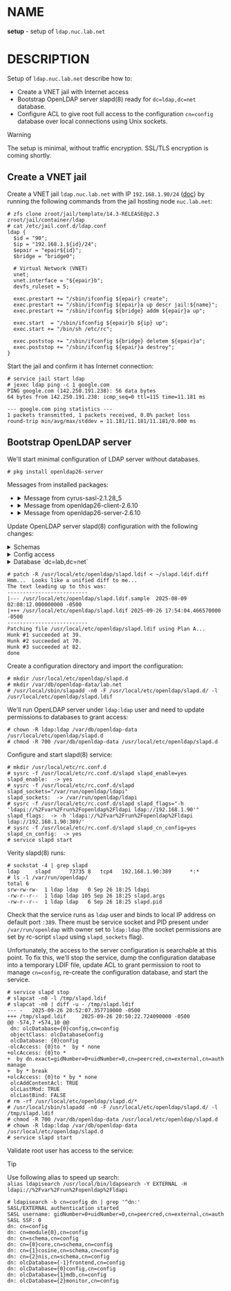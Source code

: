 # NAME

**setup** - setup of `ldap.nuc.lab.net`

# DESCRIPTION

Setup of `ldap.nuc.lab.net` describe how to:

  * Create a VNET jail with Internet access
  * Bootstrap OpenLDAP server slapd(8) ready for `dc=ldap,dc=net` database.
  * Configure ACL to give root full access to the configuration `cn=config`
    database over local connections using Unix sockets.

> [!WARNING]
> The setup is minimal, without traffic encryption. SSL/TLS encryption is
> coming shortly.

## Create a VNET jail

Create a VNET jail `ldap.nuc.lab.net` with IP `192.168.1.90/24`
([doc](https://github.com/skhal/lab/blob/84821678384d2a7b4b6daa9b4e1266dd56cc9264/cluster/net.lab.nuc/doc/jail.md#vnet-jail)) by running the following commands from the jail hosting node
`nuc.lab.net`:

```console
# zfs clone zroot/jail/template/14.3-RELEASE@p2.3 zroot/jail/container/ldap 
# cat /etc/jail.conf.d/ldap.conf 
ldap {
  $id = "90";
  $ip = "192.168.1.${id}/24";
  $epair = "epair${id}";
  $bridge = "bridge0";

  # Virtual Network (VNET)
  vnet;
  vnet.interface = "${epair}b";
  devfs_ruleset = 5;

  exec.prestart += "/sbin/ifconfig ${epair} create";
  exec.prestart += "/sbin/ifconfig ${epair}a up descr jail:${name}";
  exec.prestart += "/sbin/ifconfig ${bridge} addm ${epair}a up";

  exec.start  = "/sbin/ifconfig ${epair}b ${ip} up";
  exec.start += "/bin/sh /etc/rc";

  exec.poststop += "/sbin/ifconfig ${bridge} deletem ${epair}a";
  exec.poststop += "/sbin/ifconfig ${epair}a destroy";
}
```

Start the jail and confirm it has Internet connection:

```console
# service jail start ldap
# jexec ldap ping -c 1 google.com
PING google.com (142.250.191.238): 56 data bytes
64 bytes from 142.250.191.238: icmp_seq=0 ttl=115 time=11.181 ms

--- google.com ping statistics ---
1 packets transmitted, 1 packets received, 0.0% packet loss
round-trip min/avg/max/stddev = 11.181/11.181/11.181/0.000 ms
```

## Bootstrap OpenLDAP server

We'll start minimal configuration of LDAP server without databases.

```console
# pkg install openldap26-server
```

Messages from installed packages:

  * <details>
    <summary>Message from cyrus-sasl-2.1.28_5</summary>

    You can use sasldb2 for authentication, to add users use:
    
    ```saslpasswd2 -c username```
    
    If you want to enable SMTP AUTH with the system Sendmail, read
    Sendmail.README
    
    NOTE: This port has been compiled with a default pwcheck_method of
          auxprop.  If you want to authenticate your user by /etc/passwd,
          PAM or LDAP, install ports/security/cyrus-sasl2-saslauthd and
          set sasl_pwcheck_method to saslauthd after installing the
          Cyrus-IMAPd 2.X port.  You should also check the
          /usr/local/lib/sasl2/*.conf files for the correct
          pwcheck_method.
          If you want to use GSSAPI mechanism, install
          ports/security/cyrus-sasl2-gssapi.
          If you want to use SRP mechanism, install
          ports/security/cyrus-sasl2-srp.
          If you want to use LDAP auxprop plugin, install
          ports/security/cyrus-sasl2-ldapdb.
    </details>

  * <details>
    <summary>Message from openldap26-client-2.6.10</summary>

    The OpenLDAP client package has been successfully installed.

    Edit `/usr/local/etc/openldap/ldap.conf`
    to change the system-wide client defaults.

    Try `man ldap.conf' and visit the OpenLDAP FAQ-O-Matic at
    http://www.OpenLDAP.org/faq/index.cgi?file=3
    for more information.
    </details>

  * <details>
    <summary>Message from openldap26-server-2.6.10</summary>

    The OpenLDAP server package has been successfully installed.

    In order to run the LDAP server, you need to edit
    `/usr/local/etc/openldap/slapd.conf`
    to suit your needs and add the following lines to /etc/rc.conf:

    ```
    slapd_enable="YES"
    slapd_flags='-h "ldapi://%2fvar%2frun%2fopenldap%2fldapi/ ldap://0.0.0.0/"'
    slapd_sockets="/var/run/openldap/ldapi"
    ```

    Then start the server with
    ```/usr/local/etc/rc.d/slapd start```
    or reboot.

    Try `man slapd' and the online manual at
    http://www.OpenLDAP.org/doc/
    for more information.

    slapd runs under a non-privileged user id (by default `ldap'),
    see /usr/local/etc/rc.d/slapd for more information.

    PLEASE NOTE:

    Upgrading from openldap26-server 2.4 to 2.5 requires a full dump
    and reimport of database.

    Starting from openldap26-server 2.4.59_3, automatic data dumps
    are saved at /var/backups/openldap when shutting down slapd.

    Please refer to OpenLDAP Software 2.5 Administrator's Guide at
      https://www.openldap.org/doc/admin25/appendix-upgrading.html
    for additional upgrade instructions.
    </details>

Update OpenLDAP server slapd(8) configuration with the following changes:

<details>
<summary>Schemas</summary>

Include `cosine.ldif` and `nis.ldif` schemas for users and groups.

https://github.com/skhal/lab/blob/47060d9b7f1185a04bd8a4dffa5d62c4053ac8cf/cluster/net.lab.nuc.ldap/doc/slapd.ldif.diff#L6-L8

</details>

<details>
<summary>Config access</summary>

Grant root user unlimited access to the configuration when connected through
Unix sockets `ldapi://`:

https://github.com/skhal/lab/blob/47060d9b7f1185a04bd8a4dffa5d62c4053ac8cf/cluster/net.lab.nuc.ldap/doc/slapd.ldif.diff#L16-L24

</details>

<details>
<summary>Database `dc=lab,dc=net`</summary>

Define database:

https://github.com/skhal/lab/blob/47060d9b7f1185a04bd8a4dffa5d62c4053ac8cf/cluster/net.lab.nuc.ldap/doc/slapd.ldif.diff#L32-L36

The administrator is `cn=op,dc=lab,dc=net` with passwword from `slappasswd`:

https://github.com/skhal/lab/blob/47060d9b7f1185a04bd8a4dffa5d62c4053ac8cf/cluster/net.lab.nuc.ldap/doc/slapd.ldif.diff#L37-L42

Store database under `/var/db/openldap-data/lab.net`:

https://github.com/skhal/lab/blob/47060d9b7f1185a04bd8a4dffa5d62c4053ac8cf/cluster/net.lab.nuc.ldap/doc/slapd.ldif.diff#L43-L47

Add several indices to speed up lookups:

https://github.com/skhal/lab/blob/47060d9b7f1185a04bd8a4dffa5d62c4053ac8cf/cluster/net.lab.nuc.ldap/doc/slapd.ldif.diff#L48-L51

Access Control List (ACL) to restrict password updates to users and admin:

https://github.com/skhal/lab/blob/47060d9b7f1185a04bd8a4dffa5d62c4053ac8cf/cluster/net.lab.nuc.ldap/doc/slapd.ldif.diff#L52-L56

ACL to restrict user updates to users and admin:

https://github.com/skhal/lab/blob/47060d9b7f1185a04bd8a4dffa5d62c4053ac8cf/cluster/net.lab.nuc.ldap/doc/slapd.ldif.diff#L57-L60

</details>

```console
# patch -R /usr/local/etc/openldap/slapd.ldif < ~/slapd.ldif.diff
Hmm...  Looks like a unified diff to me...
The text leading up to this was:
--------------------------
|--- /usr/local/etc/openldap/slapd.ldif.sample  2025-08-09 02:08:12.000000000 -0500
|+++ /usr/local/etc/openldap/slapd.ldif 2025-09-26 17:54:04.466570000 -0500
--------------------------
Patching file /usr/local/etc/openldap/slapd.ldif using Plan A...
Hunk #1 succeeded at 39.
Hunk #2 succeeded at 70.
Hunk #3 succeeded at 82.
done
```

Create a configuration directory and import the configuration:

```console
# mkdir /usr/local/etc/openldap/slapd.d
# mkdir /var/db/openldap-data/lab.net
# /usr/local/sbin/slapadd -n0 -F /usr/local/etc/openldap/slapd.d/ -l /usr/local/etc/openldap/slapd.ldif
```

We'll run OpenLDAP server under `ldap:ldap` user and need to update permissions
to databases to grant access:

```console
# chown -R ldap:ldap /var/db/openldap-data /usr/local/etc/openldap/slapd.d
# chmod -R 700 /var/db/openldap-data /usr/local/etc/openldap/slapd.d
```

Configure and start slapd(8) service:

```console
# mkdir /usr/local/etc/rc.conf.d
# sysrc -f /usr/local/etc/rc.conf.d/slapd slapd_enable=yes
slapd_enable:  -> yes
# sysrc -f /usr/local/etc/rc.conf.d/slapd slapd_sockets="/var/run/openldap/ldapi"
slapd_sockets:  -> /var/run/openldap/ldapi
# sysrc -f /usr/local/etc/rc.conf.d/slapd slapd_flags="-h 'ldapi://%2Fvar%2Frun%2Fopenldap%2Fldapi ldap://192.168.1.90'"
slapd_flags:  -> -h 'ldapi://%2Fvar%2Frun%2Fopenldap%2Fldapi ldap://192.168.1.90:389/'
# sysrc -f /usr/local/etc/rc.conf.d/slapd slapd_cn_config=yes
slapd_cn_config:  -> yes
# service slapd start
```

Verity slapd(8) runs:

```console
# sockstat -4 | grep slapd
ldap     slapd      73735 8   tcp4   192.168.1.90:389      *:*
# ls -l /var/run/openldap/
total 6
srw-rw-rw-  1 ldap ldap   0 Sep 26 18:25 ldapi
-rw-r--r--  1 ldap ldap 105 Sep 26 18:25 slapd.args
-rw-r--r--  1 ldap ldap   6 Sep 26 18:25 slapd.pid
```

Check that the service runs as `ldap` user and binds to local IP address on
default port `:389`. There must be service socket and PID present under
`/var/run/openldap` with owner set to `ldap:ldap` (the socket permissions are
set by rc-script `slapd` using `slapd_sockets` flag).

Unfortunately, the access to the server configuration is searchable at this
point. To fix this, we'll stop the service, dump the configuration database
into a temporary LDIF file, update ACL to grant permission to root to manage
`cn=config`, re-create the configuration database, and start the service.

```console
# service slapd stop
# slapcat -n0 -l /tmp/slapd.ldif
# slapcat -n0 | diff -u - /tmp/slapd.ldif 
--- -   2025-09-26 20:52:07.357710000 -0500
+++ /tmp/slapd.ldif     2025-09-26 20:50:22.724090000 -0500
@@ -574,7 +574,10 @@
 dn: olcDatabase={0}config,cn=config
 objectClass: olcDatabaseConfig
 olcDatabase: {0}config
-olcAccess: {0}to *  by * none
+olcAccess: {0}to *
+  by dn.exact=gidNumber=0+uidNumber=0,cn=peercred,cn=external,cn=auth manage
+  by * break
+olcAccess: {0}to * by * none
 olcAddContentAcl: TRUE
 olcLastMod: TRUE
 olcLastBind: FALSE
# rm -rf /usr/local/etc/openldap/slapd.d/*
# /usr/local/sbin/slapadd -n0 -F /usr/local/etc/openldap/slapd.d/ -l /tmp/slapd.ldif
# chmod -R 700 /var/db/openldap-data /usr/local/etc/openldap/slapd.d
# chown -R ldap:ldap /var/db/openldap-data /usr/local/etc/openldap/slapd.d
# service slapd start
```

Validate root user has access to the service:

> [!TIP]
> Use following alias to speed up search:<br/>
> `alias ldapisearch /usr/local/bin/ldapsearch -Y EXTERNAL -H ldapi://%2Fvar%2Frun%2Fopenldap%2Fldapi`

```console
# ldapisearch -b cn=config dn | grep '^dn:'
SASL/EXTERNAL authentication started
SASL username: gidNumber=0+uidNumber=0,cn=peercred,cn=external,cn=auth
SASL SSF: 0
dn: cn=config
dn: cn=module{0},cn=config
dn: cn=schema,cn=config
dn: cn={0}core,cn=schema,cn=config
dn: cn={1}cosine,cn=schema,cn=config
dn: cn={2}nis,cn=schema,cn=config
dn: olcDatabase={-1}frontend,cn=config
dn: olcDatabase={0}config,cn=config
dn: olcDatabase={1}mdb,cn=config
dn: olcDatabase={2}monitor,cn=config
```
